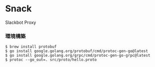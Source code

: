 # Snack

Slackbot Proxy

### 環境構築

```
$ brew install protobuf
$ go install google.golang.org/protobuf/cmd/protoc-gen-go@latest
$ go install google.golang.org/grpc/cmd/protoc-gen-go-grpc@latest
$ protoc --go_out=. src/proto/hello.proto
```

